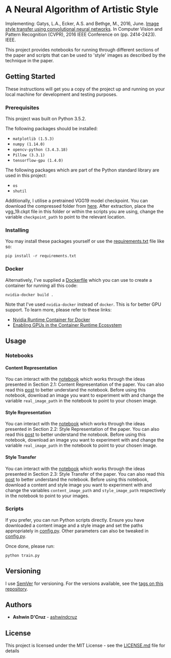 # A Neural Algorithm of Artistic Style

Implementing: Gatys, L.A., Ecker, A.S. and Bethge, M., 2016, June. [Image style transfer using convolutional neural networks](https://www.cv-foundation.org/openaccess/content_cvpr_2016/papers/Gatys_Image_Style_Transfer_CVPR_2016_paper.pdf). In Computer Vision and Pattern Recognition (CVPR), 2016 IEEE Conference on (pp. 2414-2423). IEEE.

This project provides notebooks for running through different sections of the paper and scripts that can be used to 'style' images as described by the technique in the paper. 

## Getting Started

These instructions will get you a copy of the project up and running on your local machine for development and testing purposes. 

### Prerequisites

This project was built on Python 3.5.2.

The following packages should be installed:
* ```matplotlib (1.5.3)```
* ```numpy (1.14.0)```
* ```opencv-python (3.4.3.18)```
* ```Pillow (3.3.1)```
* ```tensorflow-gpu (1.4.0)```

The following packages which are part of the Python standard library are used in this project:
* ```os```
* ```shutil```

Additionally, I utilise a pretrained VGG19 model checkpoint. You can download the compressed folder from [here](http://download.tensorflow.org/models/vgg_19_2016_08_28.tar.gz). After extraction, place the vgg_19.ckpt file in this folder or within the scripts you are using, change the variable ```checkpoint_path``` to point to the relevant location. 

### Installing
You may install these packages yourself or use the [requirements.txt](requirements.txt) file like so: 
```
pip install -r requirements.txt
```

### Docker
Alternatively, I've supplied a [Dockerfile](Dockerfile) which you can use to create a container for running all this code:
```
nvidia-docker build .
```

Note that I've used ```nvidia-docker``` instead of ```docker```. This is for better GPU support. 
To learn more, please refer to these links: 
* [Nvidia Runtime Container for Docker](https://github.com/NVIDIA/nvidia-docker)
* [Enabling GPUs in the Container Runtime Ecosystem](https://devblogs.nvidia.com/gpu-containers-runtime/)

## Usage

### Notebooks
#### Content Representation
You can interact with the [notebook](content_recs.ipynb) which works through the ideas presented in Section 2.1: Content Representation of the paper. You can also read this [post](https://ashwindcruz.github.io/blog/2018/07/30/content-reconstruction "Content Reconstruction") to better understand the notebook. 
Before using this notebook, download an image you want to experiment with and change the variable ```real_image_path``` in the notebook to point to your chosen image.

#### Style Representation
You can interact with the [notebook](style_recs.ipynb) which works through the ideas presented in Section 2.2: Style Representation of the paper. You can also read this [post](https://ashwindcruz.github.io/blog/2018/09/08/style-reconstruction "Style Reconstruction") to better understand the notebook. 
Before using this notebook, download an image you want to experiment with and change the variable ```real_image_path``` in the notebook to point to your chosen image.

#### Style Transfer
You can interact with the [notebook](style_transfer.ipynb) which works through the ideas presented in Section 2.3: Style Transfer of the paper. You can also read this [post](https://ashwindcruz.github.io/blog/2018/09/26/style-transfer "Style Transfer") to better understand the notebook. 
Before using this notebook, download a content and style image you want to experiment with and change the variables ```content_image_path``` and ```style_image_path``` respectively in the notebook to point to your images.

### Scripts
If you prefer, you can run Python scripts directly. 
Ensure you have downloaded a content image and a style image and set the paths appropriately in [config.py](config.py).
Other parameters can also be tweaked in [config.py](config.py). 

Once done, please run: 

```python train.py```
<!---## Deployment

Add additional notes about how to deploy this on a live system

## Built With

* [Dropwizard](http://www.dropwizard.io/1.0.2/docs/) - The web framework used
* [Maven](https://maven.apache.org/) - Dependency Management
* [ROME](https://rometools.github.io/rome/) - Used to generate RSS Feeds

## Contributing

Please read [CONTRIBUTING.md](https://gist.github.com/PurpleBooth/b24679402957c63ec426) for details on our code of conduct, and the process for submitting pull requests to us.
--->
## Versioning

I use [SemVer](http://semver.org/) for versioning. For the versions available, see the [tags on this repository](https://github.com/ashwindcruz/style-transfer/tags). 

## Authors

* **Ashwin D'Cruz** - [ashwindcruz](https://github.com/ashwindcruz)

<!---See also the list of [contributors](https://github.com/your/project/contributors) who participated in this project.--->

## License

This project is licensed under the MIT License - see the [LICENSE.md](LICENSE.md) file for details
<!---
## Acknowledgments

* Hat tip to anyone whose code was used
* Inspiration
* etc
--->
